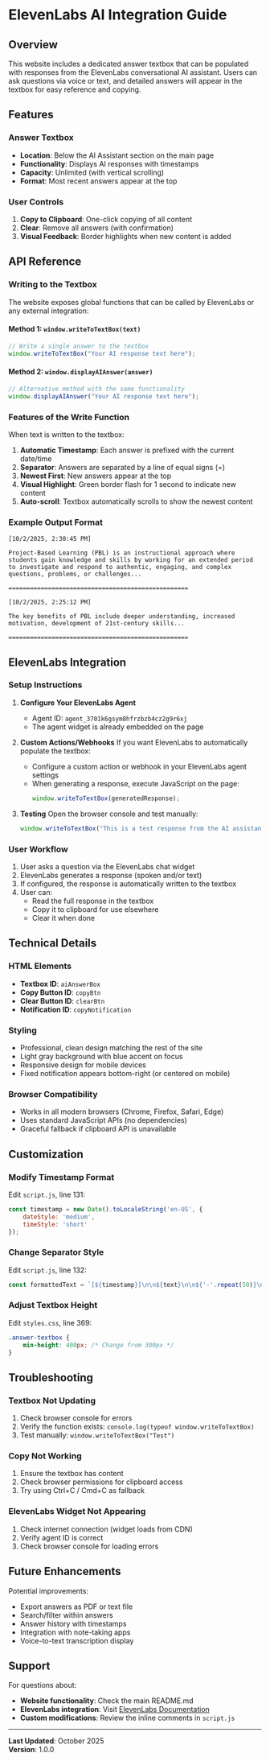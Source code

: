 # ElevenLabs AI Integration Guide

## Overview

This website includes a dedicated answer textbox that can be populated with responses from the ElevenLabs conversational AI assistant. Users can ask questions via voice or text, and detailed answers will appear in the textbox for easy reference and copying.

## Features

### Answer Textbox
- **Location**: Below the AI Assistant section on the main page
- **Functionality**: Displays AI responses with timestamps
- **Capacity**: Unlimited (with vertical scrolling)
- **Format**: Most recent answers appear at the top

### User Controls
1. **Copy to Clipboard**: One-click copying of all content
2. **Clear**: Remove all answers (with confirmation)
3. **Visual Feedback**: Border highlights when new content is added

## API Reference

### Writing to the Textbox

The website exposes global functions that can be called by ElevenLabs or any external integration:

#### Method 1: `window.writeToTextBox(text)`
```javascript
// Write a single answer to the textbox
window.writeToTextBox("Your AI response text here");
```

#### Method 2: `window.displayAIAnswer(answer)`
```javascript
// Alternative method with the same functionality
window.displayAIAnswer("Your AI response text here");
```

### Features of the Write Function

When text is written to the textbox:
1. **Automatic Timestamp**: Each answer is prefixed with the current date/time
2. **Separator**: Answers are separated by a line of equal signs (=)
3. **Newest First**: New answers appear at the top
4. **Visual Highlight**: Green border flash for 1 second to indicate new content
5. **Auto-scroll**: Textbox automatically scrolls to show the newest content

### Example Output Format

```
[10/2/2025, 2:30:45 PM]

Project-Based Learning (PBL) is an instructional approach where students gain knowledge and skills by working for an extended period to investigate and respond to authentic, engaging, and complex questions, problems, or challenges...

==================================================

[10/2/2025, 2:25:12 PM]

The key benefits of PBL include deeper understanding, increased motivation, development of 21st-century skills...

==================================================
```

## ElevenLabs Integration

### Setup Instructions

1. **Configure Your ElevenLabs Agent**
   - Agent ID: `agent_3701k6gsym8hfrzbzb4cz2g9r6xj`
   - The agent widget is already embedded on the page

2. **Custom Actions/Webhooks**
   If you want ElevenLabs to automatically populate the textbox:
   - Configure a custom action or webhook in your ElevenLabs agent settings
   - When generating a response, execute JavaScript on the page:
     ```javascript
     window.writeToTextBox(generatedResponse);
     ```

3. **Testing**
   Open the browser console and test manually:
   ```javascript
   window.writeToTextBox("This is a test response from the AI assistant.");
   ```

### User Workflow

1. User asks a question via the ElevenLabs chat widget
2. ElevenLabs generates a response (spoken and/or text)
3. If configured, the response is automatically written to the textbox
4. User can:
   - Read the full response in the textbox
   - Copy it to clipboard for use elsewhere
   - Clear it when done

## Technical Details

### HTML Elements
- **Textbox ID**: `aiAnswerBox`
- **Copy Button ID**: `copyBtn`
- **Clear Button ID**: `clearBtn`
- **Notification ID**: `copyNotification`

### Styling
- Professional, clean design matching the rest of the site
- Light gray background with blue accent on focus
- Responsive design for mobile devices
- Fixed notification appears bottom-right (or centered on mobile)

### Browser Compatibility
- Works in all modern browsers (Chrome, Firefox, Safari, Edge)
- Uses standard JavaScript APIs (no dependencies)
- Graceful fallback if clipboard API is unavailable

## Customization

### Modify Timestamp Format
Edit `script.js`, line 131:
```javascript
const timestamp = new Date().toLocaleString('en-US', {
    dateStyle: 'medium',
    timeStyle: 'short'
});
```

### Change Separator Style
Edit `script.js`, line 132:
```javascript
const formattedText = `[${timestamp}]\n\n${text}\n\n${'-'.repeat(50)}\n\n`;
```

### Adjust Textbox Height
Edit `styles.css`, line 369:
```css
.answer-textbox {
    min-height: 400px; /* Change from 300px */
}
```

## Troubleshooting

### Textbox Not Updating
1. Check browser console for errors
2. Verify the function exists: `console.log(typeof window.writeToTextBox)`
3. Test manually: `window.writeToTextBox("Test")`

### Copy Not Working
1. Ensure the textbox has content
2. Check browser permissions for clipboard access
3. Try using Ctrl+C / Cmd+C as fallback

### ElevenLabs Widget Not Appearing
1. Check internet connection (widget loads from CDN)
2. Verify agent ID is correct
3. Check browser console for loading errors

## Future Enhancements

Potential improvements:
- Export answers as PDF or text file
- Search/filter within answers
- Answer history with timestamps
- Integration with note-taking apps
- Voice-to-text transcription display

## Support

For questions about:
- **Website functionality**: Check the main README.md
- **ElevenLabs integration**: Visit [ElevenLabs Documentation](https://elevenlabs.io/docs)
- **Custom modifications**: Review the inline comments in `script.js`

---

**Last Updated**: October 2025  
**Version**: 1.0.0

